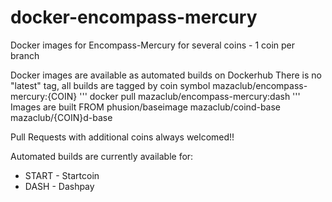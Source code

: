 # docker-encompass-mercury
Docker images for Encompass-Mercury for several coins - 1 coin per branch

Docker images are available as automated builds on Dockerhub
There is no "latest" tag, all builds are tagged by coin symbol
 mazaclub/encompass-mercury:{COIN}
'''
docker pull mazaclub/encompass-mercury:dash
'''
Images are built FROM
phusion/baseimage
mazaclub/coind-base
mazaclub/{COIN}d-base

Pull Requests with additional coins always welcomed!! 

Automated builds are currently available for:
 - START - Startcoin
 - DASH  - Dashpay


